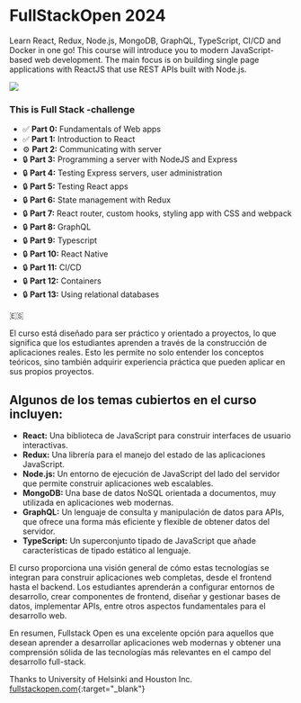 # FullStackOpen 2024

Learn React, Redux, Node.js, MongoDB, GraphQL, TypeScript, CI/CD and Docker in one go! This course will introduce you to modern JavaScript-based web development. The main focus is on building single page applications with ReactJS that use REST APIs built with Node.js.

<img src="https://i.ibb.co/qYNrg6D/fullstackopen-cover-purple.png">

### This is Full Stack -challenge

- :white_check_mark: **Part 0:** Fundamentals of Web apps
- :white_check_mark: **Part 1:** Introduction to React
- :gear:  **Part 2:** Communicating with server
- :lock: **Part 3:** Programming a server with NodeJS and Express
- :lock: **Part 4:** Testing Express servers, user administration
- :lock: **Part 5:** Testing React apps
- :lock: **Part 6:** State management with Redux
- :lock: **Part 7:** React router, custom hooks, styling app with CSS and webpack
- :lock: **Part 8:** GraphQL
- :lock: **Part 9:** Typescript
- :lock: **Part 10:** React Native
- :lock: **Part 11:** CI/CD
- :lock: **Part 12:** Containers
- :lock: **Part 13:** Using relational databases

:es:

El curso está diseñado para ser práctico y orientado a proyectos, lo que significa que los estudiantes aprenden a través de la construcción de aplicaciones reales. Esto les permite no solo entender los conceptos teóricos, sino también adquirir experiencia práctica que pueden aplicar en sus propios proyectos.

## Algunos de los temas cubiertos en el curso incluyen:

- **React:** Una biblioteca de JavaScript para construir interfaces de usuario interactivas.
- **Redux:** Una librería para el manejo del estado de las aplicaciones JavaScript.
- **Node.js:** Un entorno de ejecución de JavaScript del lado del servidor que permite construir aplicaciones web escalables.
- **MongoDB:** Una base de datos NoSQL orientada a documentos, muy utilizada en aplicaciones web modernas.
- **GraphQL:** Un lenguaje de consulta y manipulación de datos para APIs, que ofrece una forma más eficiente y flexible de obtener datos del servidor.
- **TypeScript:** Un superconjunto tipado de JavaScript que añade características de tipado estático al lenguaje.

El curso proporciona una visión general de cómo estas tecnologías se integran para construir aplicaciones web completas, desde el frontend hasta el backend. Los estudiantes aprenderán a configurar entornos de desarrollo, crear componentes de frontend, diseñar y gestionar bases de datos, implementar APIs, entre otros aspectos fundamentales para el desarrollo web.

En resumen, Fullstack Open es una excelente opción para aquellos que desean aprender a desarrollar aplicaciones web modernas y obtener una comprensión sólida de las tecnologías más relevantes en el campo del desarrollo full-stack.

Thanks to University of Helsinki and Houston Inc.
[fullstackopen.com](https://fullstackopen.com/){:target="_blank"}
